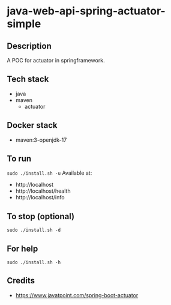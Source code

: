 # java-web-api-spring-actuator-simple

## Description
A POC for actuator in springframework.

## Tech stack
- java
- maven
  - actuator

## Docker stack
- maven:3-openjdk-17

## To run
`sudo ./install.sh -u`
Available at:
- http://localhost
- http://localhost/health
- http://localhost/info

## To stop (optional)
`sudo ./install.sh -d`

## For help
`sudo ./install.sh -h`

## Credits
- https://www.javatpoint.com/spring-boot-actuator
